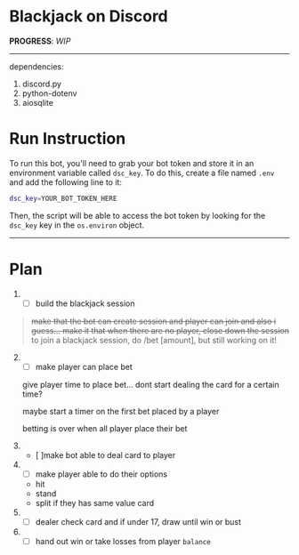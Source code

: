 # Blackjack on Discord
**PROGRESS**: *WIP*

---

dependencies:
1. discord.py
2. python-dotenv
3. aiosqlite

# Run Instruction
To run this bot, you'll need to grab your bot token and store it in an environment variable called `dsc_key`. To do this, create a file named `.env` and add the following line to it:

```bash
dsc_key=YOUR_BOT_TOKEN_HERE
```

Then, the script will be able to access the bot token by looking for the `dsc_key` key in the `os.environ` object.

---

# Plan

1. - [ ] build the blackjack session

> ~~make that the bot can create session and player can join and also i guess... make it that when there are no player, close down the session~~ to join a blackjack session, do /bet \[amount\], but still working on it!

2.  - [ ] make player can place bet

    give player time to place bet... dont start dealing the card for a certain time?
    
    maybe start a timer on the first bet placed by a player
    
    betting is over when all player place their bet

2. - [ ]make bot able to deal card to player

3.  - [ ] make player able to do their options

    - hit
    - stand
    - split if they has same value card

4. - [ ] dealer check card and if under 17, draw until win or bust

5. - [ ] hand out win or take losses from player `balance`